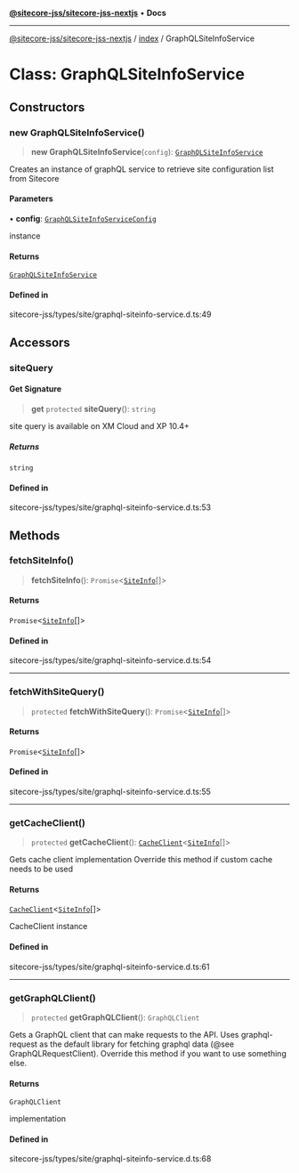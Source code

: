 [**@sitecore-jss/sitecore-jss-nextjs**](../../README.md) • **Docs**

***

[@sitecore-jss/sitecore-jss-nextjs](../../README.md) / [index](../README.md) / GraphQLSiteInfoService

# Class: GraphQLSiteInfoService

## Constructors

### new GraphQLSiteInfoService()

> **new GraphQLSiteInfoService**(`config`): [`GraphQLSiteInfoService`](GraphQLSiteInfoService.md)

Creates an instance of graphQL service to retrieve site configuration list from Sitecore

#### Parameters

• **config**: [`GraphQLSiteInfoServiceConfig`](../type-aliases/GraphQLSiteInfoServiceConfig.md)

instance

#### Returns

[`GraphQLSiteInfoService`](GraphQLSiteInfoService.md)

#### Defined in

sitecore-jss/types/site/graphql-siteinfo-service.d.ts:49

## Accessors

### siteQuery

#### Get Signature

> **get** `protected` **siteQuery**(): `string`

site query is available on XM Cloud and XP 10.4+

##### Returns

`string`

#### Defined in

sitecore-jss/types/site/graphql-siteinfo-service.d.ts:53

## Methods

### fetchSiteInfo()

> **fetchSiteInfo**(): `Promise`\<[`SiteInfo`](../type-aliases/SiteInfo.md)[]\>

#### Returns

`Promise`\<[`SiteInfo`](../type-aliases/SiteInfo.md)[]\>

#### Defined in

sitecore-jss/types/site/graphql-siteinfo-service.d.ts:54

***

### fetchWithSiteQuery()

> `protected` **fetchWithSiteQuery**(): `Promise`\<[`SiteInfo`](../type-aliases/SiteInfo.md)[]\>

#### Returns

`Promise`\<[`SiteInfo`](../type-aliases/SiteInfo.md)[]\>

#### Defined in

sitecore-jss/types/site/graphql-siteinfo-service.d.ts:55

***

### getCacheClient()

> `protected` **getCacheClient**(): [`CacheClient`](../interfaces/CacheClient.md)\<[`SiteInfo`](../type-aliases/SiteInfo.md)[]\>

Gets cache client implementation
Override this method if custom cache needs to be used

#### Returns

[`CacheClient`](../interfaces/CacheClient.md)\<[`SiteInfo`](../type-aliases/SiteInfo.md)[]\>

CacheClient instance

#### Defined in

sitecore-jss/types/site/graphql-siteinfo-service.d.ts:61

***

### getGraphQLClient()

> `protected` **getGraphQLClient**(): `GraphQLClient`

Gets a GraphQL client that can make requests to the API. Uses graphql-request as the default
library for fetching graphql data (@see GraphQLRequestClient). Override this method if you
want to use something else.

#### Returns

`GraphQLClient`

implementation

#### Defined in

sitecore-jss/types/site/graphql-siteinfo-service.d.ts:68
